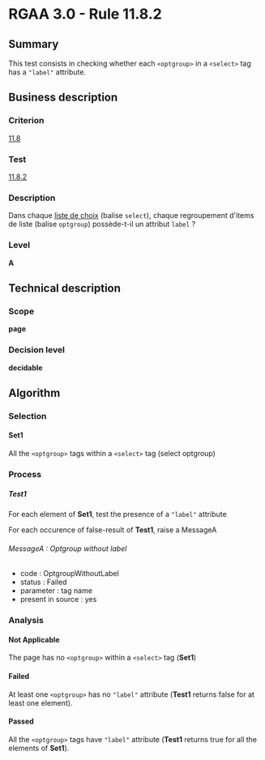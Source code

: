 # RGAA 3.0 -  Rule 11.8.2

## Summary

This test consists in checking whether each `<optgroup>` in a `<select>` tag has a `"label"` attribute.

## Business description

### Criterion

[11.8](http://references.modernisation.gouv.fr/referentiel-technique-0#crit-11-8)

### Test

[11.8.2](http://references.modernisation.gouv.fr/referentiel-technique-0#test-11-8-2)

### Description

Dans chaque <a href="http://references.modernisation.gouv.fr/referentiel-technique-0#mListeChoix">liste de choix</a> (balise `select`), chaque regroupement d'items de liste (balise `optgroup`) poss&egrave;de-t-il un attribut `label` ?

### Level

**A**

## Technical description

### Scope

**page**

### Decision level

**decidable**

## Algorithm

### Selection

#### Set1

All the `<optgroup>` tags within a `<select>` tag (select optgroup)

### Process

##### Test1

For each element of **Set1**, test the presence of a `"label"` attribute

For each occurence of false-result of **Test1**, raise a MessageA

###### MessageA : Optgroup without label

-   code : OptgroupWithoutLabel
-   status : Failed
-   parameter : tag name
-   present in source : yes

### Analysis

#### Not Applicable

The page has no `<optgroup>` within a `<select>` tag (**Set1**)

#### Failed

At least one `<optgroup>` has no `"label"` attribute (**Test1** returns false for at least one element).

#### Passed

All the `<optgroup>` tags have `"label"` attribute (**Test1** returns true for all the elements of **Set1**).
